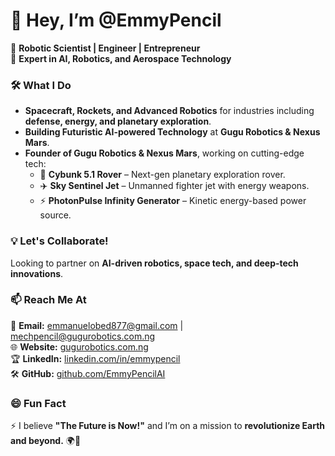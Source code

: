 # 👋 Hey, I’m @EmmyPencil  
🚀 **Robotic Scientist | Engineer | Entrepreneur**  
🔭 **Expert in AI, Robotics, and Aerospace Technology**  

### 🛠 **What I Do**  
- **Spacecraft, Rockets, and Advanced Robotics** for industries including **defense, energy, and planetary exploration**.  
- **Building Futuristic AI-powered Technology** at **Gugu Robotics & Nexus Mars**.  
- **Founder of Gugu Robotics & Nexus Mars**, working on cutting-edge tech:  
  - 🚜 **Cybunk 5.1 Rover** – Next-gen planetary exploration rover.  
  - ✈️ **Sky Sentinel Jet** – Unmanned fighter jet with energy weapons.  
  - ⚡ **PhotonPulse Infinity Generator** – Kinetic energy-based power source.  

### 💡 **Let's Collaborate!**  
Looking to partner on **AI-driven robotics, space tech, and deep-tech innovations**.  

### 📫 **Reach Me At**  
📧 **Email:** [emmanuelobed877@gmail.com](mailto:emmanuelobed877@gmail.com) | [mechpencil@gugurobotics.com.ng](mailto:mechpencil@gugurobotics.com.ng)  
🌐 **Website:** [gugurobotics.com.ng](https://gugurobotics.com.ng)  
🏆 **LinkedIn:** [linkedin.com/in/emmypencil](https://www.linkedin.com/in/emmypencil/)  
🛠 **GitHub:** [github.com/EmmyPencilAI](https://github.com/EmmyPencilAI)  

### 😄 **Fun Fact**  
⚡ I believe **"The Future is Now!"** and I’m on a mission to **revolutionize Earth and beyond.** 🌍🚀  

<!---
EmmyPencil/EmmyPencil is a ✨ special ✨ repository because its `README.md` (this file) appears on your GitHub profile.
You can click the Preview link to take a look at your changes.
--->
